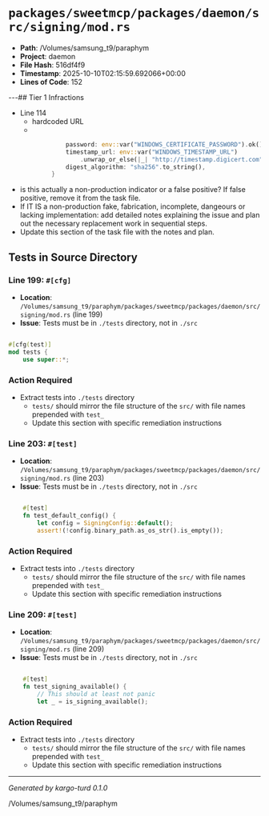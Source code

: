# `packages/sweetmcp/packages/daemon/src/signing/mod.rs`

- **Path**: /Volumes/samsung_t9/paraphym
- **Project**: daemon
- **File Hash**: 516df4f9  
- **Timestamp**: 2025-10-10T02:15:59.692066+00:00  
- **Lines of Code**: 152

---## Tier 1 Infractions 


- Line 114
  - hardcoded URL
  - 

```rust
                password: env::var("WINDOWS_CERTIFICATE_PASSWORD").ok(),
                timestamp_url: env::var("WINDOWS_TIMESTAMP_URL")
                    .unwrap_or_else(|_| "http://timestamp.digicert.com".to_string()),
                digest_algorithm: "sha256".to_string(),
            }
```

- is this actually a non-production indicator or a false positive? If false positive, remove it from the task file.
- If IT IS a non-production fake, fabrication, incomplete, dangeours or lacking implementation: add detailed notes explaining the issue and plan out the necessary replacement work in sequential steps. 
- Update this section of the task file with the notes and plan.

## Tests in Source Directory


### Line 199: `#[cfg]`

- **Location**: `/Volumes/samsung_t9/paraphym/packages/sweetmcp/packages/daemon/src/signing/mod.rs` (line 199)
- **Issue**: Tests must be in `./tests` directory, not in `./src`

```rust

#[cfg(test)]
mod tests {
    use super::*;

```

### Action Required

- Extract tests into `./tests` directory
  - `tests/` should mirror the file structure of the `src/` with file names prepended with `test_`
  - Update this section with specific remediation instructions
  


### Line 203: `#[test]`

- **Location**: `/Volumes/samsung_t9/paraphym/packages/sweetmcp/packages/daemon/src/signing/mod.rs` (line 203)
- **Issue**: Tests must be in `./tests` directory, not in `./src`

```rust

    #[test]
    fn test_default_config() {
        let config = SigningConfig::default();
        assert!(!config.binary_path.as_os_str().is_empty());
```

### Action Required

- Extract tests into `./tests` directory
  - `tests/` should mirror the file structure of the `src/` with file names prepended with `test_`
  - Update this section with specific remediation instructions
  


### Line 209: `#[test]`

- **Location**: `/Volumes/samsung_t9/paraphym/packages/sweetmcp/packages/daemon/src/signing/mod.rs` (line 209)
- **Issue**: Tests must be in `./tests` directory, not in `./src`

```rust

    #[test]
    fn test_signing_available() {
        // This should at least not panic
        let _ = is_signing_available();
```

### Action Required

- Extract tests into `./tests` directory
  - `tests/` should mirror the file structure of the `src/` with file names prepended with `test_`
  - Update this section with specific remediation instructions
  

---

*Generated by kargo-turd 0.1.0*

/Volumes/samsung_t9/paraphym